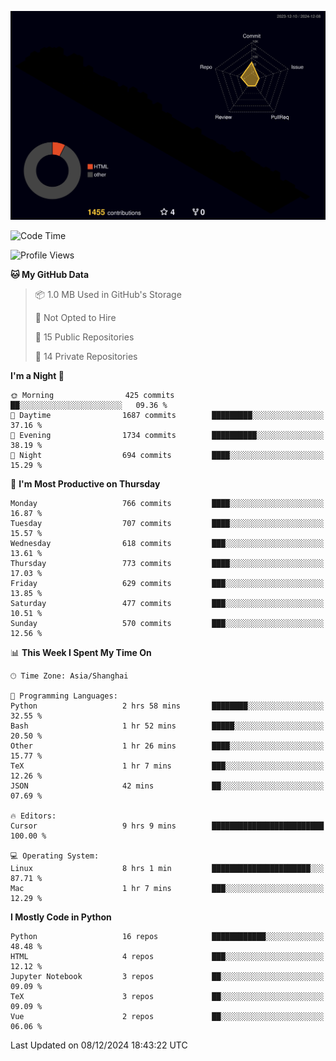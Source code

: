 <!--![](https://raw.githubusercontent.com/BorisYang326/BorisYang326/output/github-contribution-grid-snake-dark.svg) -->
![](./profile-3d-contrib/profile-night-rainbow.svg)
<!--START_SECTION:waka-->
![Code Time](http://img.shields.io/badge/Code%20Time-667%20hrs%2014%20mins-blue)

![Profile Views](http://img.shields.io/badge/Profile%20Views-0-blue)

**🐱 My GitHub Data** 

> 📦 1.0 MB Used in GitHub's Storage 
 > 
> 🚫 Not Opted to Hire
 > 
> 📜 15 Public Repositories 
 > 
> 🔑 14 Private Repositories 
 > 
**I'm a Night 🦉** 

```text
🌞 Morning                425 commits         ██░░░░░░░░░░░░░░░░░░░░░░░   09.36 % 
🌆 Daytime                1687 commits        █████████░░░░░░░░░░░░░░░░   37.16 % 
🌃 Evening                1734 commits        ██████████░░░░░░░░░░░░░░░   38.19 % 
🌙 Night                  694 commits         ████░░░░░░░░░░░░░░░░░░░░░   15.29 % 
```
📅 **I'm Most Productive on Thursday** 

```text
Monday                   766 commits         ████░░░░░░░░░░░░░░░░░░░░░   16.87 % 
Tuesday                  707 commits         ████░░░░░░░░░░░░░░░░░░░░░   15.57 % 
Wednesday                618 commits         ███░░░░░░░░░░░░░░░░░░░░░░   13.61 % 
Thursday                 773 commits         ████░░░░░░░░░░░░░░░░░░░░░   17.03 % 
Friday                   629 commits         ███░░░░░░░░░░░░░░░░░░░░░░   13.85 % 
Saturday                 477 commits         ███░░░░░░░░░░░░░░░░░░░░░░   10.51 % 
Sunday                   570 commits         ███░░░░░░░░░░░░░░░░░░░░░░   12.56 % 
```


📊 **This Week I Spent My Time On** 

```text
🕑︎ Time Zone: Asia/Shanghai

💬 Programming Languages: 
Python                   2 hrs 58 mins       ████████░░░░░░░░░░░░░░░░░   32.55 % 
Bash                     1 hr 52 mins        █████░░░░░░░░░░░░░░░░░░░░   20.50 % 
Other                    1 hr 26 mins        ████░░░░░░░░░░░░░░░░░░░░░   15.77 % 
TeX                      1 hr 7 mins         ███░░░░░░░░░░░░░░░░░░░░░░   12.26 % 
JSON                     42 mins             ██░░░░░░░░░░░░░░░░░░░░░░░   07.69 % 

🔥 Editors: 
Cursor                   9 hrs 9 mins        █████████████████████████   100.00 % 

💻 Operating System: 
Linux                    8 hrs 1 min         ██████████████████████░░░   87.71 % 
Mac                      1 hr 7 mins         ███░░░░░░░░░░░░░░░░░░░░░░   12.29 % 
```

**I Mostly Code in Python** 

```text
Python                   16 repos            ████████████░░░░░░░░░░░░░   48.48 % 
HTML                     4 repos             ███░░░░░░░░░░░░░░░░░░░░░░   12.12 % 
Jupyter Notebook         3 repos             ██░░░░░░░░░░░░░░░░░░░░░░░   09.09 % 
TeX                      3 repos             ██░░░░░░░░░░░░░░░░░░░░░░░   09.09 % 
Vue                      2 repos             ██░░░░░░░░░░░░░░░░░░░░░░░   06.06 % 
```




 Last Updated on 08/12/2024 18:43:22 UTC
<!--END_SECTION:waka-->
